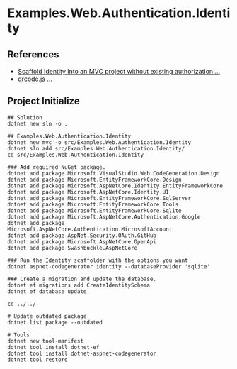 # Examples.Web.Authentication.Identity

## References

- [Scaffold Identity into an MVC project without existing authorization ...](https://learn.microsoft.com/ja-jp/aspnet/core/security/authentication/scaffold-identity?view=aspnetcore-8.0&tabs=netcore-cli#scaffold-identity-into-an-mvc-project-without-existing-authorization)
- [qrcode.js ...](https://davidshimjs.github.io/qrcodejs/)


## Project Initialize

```shell
## Solution
dotnet new sln -o .

## Examples.Web.Authentication.Identity
dotnet new mvc -o src/Examples.Web.Authentication.Identity
dotnet sln add src/Examples.Web.Authentication.Identity/
cd src/Examples.Web.Authentication.Identity

### Add required NuGet package.
dotnet add package Microsoft.VisualStudio.Web.CodeGeneration.Design
dotnet add package Microsoft.EntityFrameworkCore.Design
dotnet add package Microsoft.AspNetCore.Identity.EntityFrameworkCore
dotnet add package Microsoft.AspNetCore.Identity.UI
dotnet add package Microsoft.EntityFrameworkCore.SqlServer
dotnet add package Microsoft.EntityFrameworkCore.Tools
dotnet add package Microsoft.EntityFrameworkCore.Sqlite
dotnet add package Microsoft.AspNetCore.Authentication.Google
dotnet add package Microsoft.AspNetCore.Authentication.MicrosoftAccount
dotnet add package AspNet.Security.OAuth.GitHub
dotnet add package Microsoft.AspNetCore.OpenApi
dotnet add package Swashbuckle.AspNetCore

### Run the Identity scaffolder with the options you want
dotnet aspnet-codegenerator identity --databaseProvider 'sqlite'

### Create a migration and update the database. 
dotnet ef migrations add CreateIdentitySchema
dotnet ef database update

cd ../../

# Update outdated package
dotnet list package --outdated

# Tools
dotnet new tool-manifest
dotnet tool install dotnet-ef
dotnet tool install dotnet-aspnet-codegenerator
dotnet tool restore

```
